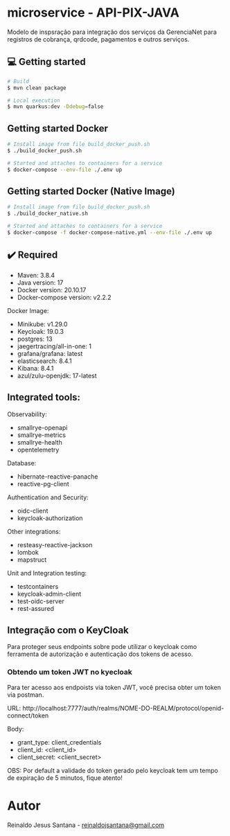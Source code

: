 # microservice - API-PIX-JAVA

Modelo de inspsração para integração dos serviços da GerenciaNet para registros de cobrança, qrdcode, pagamentos e outros serviços.





## 💻 Getting started

```bash
# Build 
$ mvn clean package

# Local execution
$ mvn quarkus:dev -Ddebug=false
```


## Getting started Docker
```bash
# Install image from file build_docker_push.sh 
$ ./build_docker_push.sh 

# Started and attaches to containers for a service
$ docker-compose --env-file ./.env up
```


## Getting started Docker (Native Image)
```bash
# Install image from file build_docker_push.sh 
$ ./build_docker_native.sh 

# Started and attaches to containers for a service
$ docker-compose -f docker-compose-native.yml --env-file ./.env up
```


## ✔️ Required
* Maven: 3.8.4
* Java version: 17
* Docker version: 20.10.17
* Docker-compose version: v2.2.2


Docker Image:
* Minikube: v1.29.0
* Keycloak: 19.0.3
* postgres: 13
* jaegertracing/all-in-one: 1
* grafana/grafana: latest
* elasticsearch: 8.4.1
* Kibana: 8.4.1
* azul/zulu-openjdk: 17-latest


## Integrated tools:

Observability:

* smallrye-openapi
* smallrye-metrics
* smallrye-health 
* opentelemetry


Database:
* hibernate-reactive-panache
* reactive-pg-client


Authentication and Security:
* oidc-client
* keycloak-authorization

Other integrations:
* resteasy-reactive-jackson
* lombok
* mapstruct

Unit and Integration testing:
* testcontainers
* keycloak-admin-client
* test-oidc-server
* rest-assured



## Integração com o KeyCloak
Para proteger seus endpoints sobre pode utilizar o keycloak como ferramenta de autorização e autenticação dos tokens de acesso.


### Obtendo um token JWT no kyecloak
Para ter acesso aos endpoists via token JWT, você precisa obter um token via postman.

URL:
http://localhost:7777/auth/realms/NOME-DO-REALM/protocol/openid-connect/token


Body:
* grant_type: client_credentials
* client_id: <client_id>
* client_secret: <client_secret>

OBS:
Por default a validade do token gerado pelo keycloak tem um tempo de expiração de 5 minutos, fique atento!




# Autor
Reinaldo Jesus Santana - reinaldojsantana@gmail.com
